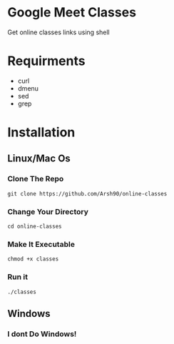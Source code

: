 # Google Meet Classes 
Get online classes links using shell

# Requirments
<ul>
<li>curl</li>
<li>dmenu</li>
<li>sed</li>
 <li>grep</li>
</ul>

# Installation

## Linux/Mac Os
### Clone The Repo
<pre><code>git clone https://github.com/Arsh90/online-classes</code></pre>

### Change Your Directory
<pre><code>cd online-classes</code></pre>

### Make It Executable
<pre><code>chmod +x classes</code></pre>

### Run it
<pre><code>./classes</code></pre>

## Windows
### I dont Do Windows!
